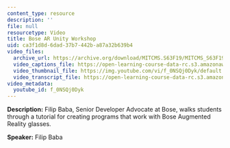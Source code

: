 ```yaml
---
content_type: resource
description: ''
file: null
resourcetype: Video
title: Bose AR Unity Workshop
uid: ca3f1d8d-6dad-37b7-442b-a87a32b639b4
video_files:
  archive_url: https://archive.org/download/MITCMS.S63F19/MITCMS_S63F19_Bose_AR_Unity_300k.mp4
  video_captions_file: https://open-learning-course-data-rc.s3.amazonaws.com/cms-s63-playful-augmented-reality-audio-design-exploration-fall-2019/ac8f0b8c12595afbb84a8be1e522ed48_f_0NSQj0Dyk.vtt
  video_thumbnail_file: https://img.youtube.com/vi/f_0NSQj0Dyk/default.jpg
  video_transcript_file: https://open-learning-course-data-rc.s3.amazonaws.com/cms-s63-playful-augmented-reality-audio-design-exploration-fall-2019/01db9ad03b12a13b00f3e5f5076e3ab4_f_0NSQj0Dyk.pdf
video_metadata:
  youtube_id: f_0NSQj0Dyk
---
```


**Description:** Filip Baba, Senior Developer Advocate at Bose, walks students through a tutorial for creating programs that work with Bose Augmented Reality glasses.

**Speaker:** Filip Baba